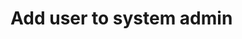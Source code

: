 ﻿# Add user to system admin

<!-- link to version in Portuguese -->
<div data-alt-locales="pt-br"></div>
